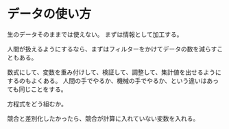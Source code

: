 # データの使い方

生のデータそのままでは使えない。
まずは情報として加工する。

人間が扱えるようにするなら、まずはフィルターをかけてデータの数を減らすこともある。

数式にして、変数を重み付けして、検証して、調整して、集計値を出せるようにするのもよくある。
人間の手でやるか、機械の手でやるか、という違いはあっても同じことをする。

方程式をどう組むか。

競合と差別化したかったら、競合が計算に入れていない変数を入れる。
